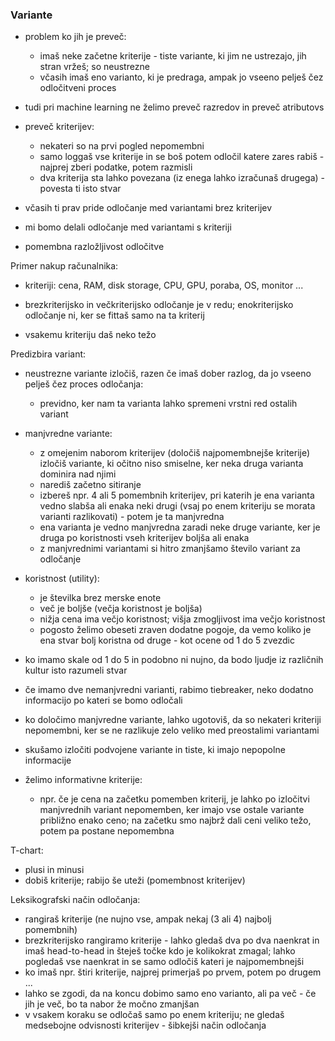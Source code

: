 ### Variante

- problem ko jih je preveč:
	- imaš neke začetne kriterije - tiste variante, ki jim ne ustrezajo, jih stran vržeš; so neustrezne
	- včasih imaš eno varianto, ki je predraga, ampak jo vseeno pelješ čez odločitveni proces

- tudi pri machine learning ne želimo preveč razredov in preveč atributovs

- preveč kriterijev:
	- nekateri so na prvi pogled nepomembni
	- samo loggaš vse kriterije in se boš potem odločil katere zares rabiš - najprej zberi podatke, potem razmisli
	- dva kriterija sta lahko povezana (iz enega lahko izračunaš drugega) - povesta ti isto stvar

- včasih ti prav pride odločanje med variantami brez kriterijev
- mi bomo delali odločanje med variantami s kriteriji
- pomembna razložljivost odločitve

Primer nakup računalnika:
- kriteriji: cena, RAM, disk storage, CPU, GPU, poraba, OS, monitor ...

- brezkriterijsko in večkriterijsko odločanje je v redu; enokriterijsko odločanje ni, ker se fittaš samo na ta kriterij
- vsakemu kriteriju daš neko težo

Predizbira variant:
- neustrezne variante izločiš, razen če imaš dober razlog, da jo vseeno pelješ čez proces odločanja:
	- previdno, ker nam ta varianta lahko spremeni vrstni red ostalih variant
- manjvredne variante:
	- z omejenim naborom kriterijev (določiš najpomembnejše kriterije) izločiš variante, ki očitno niso smiselne, ker neka druga varianta dominira nad njimi
	- narediš začetno sitiranje
	- izbereš npr. 4 ali 5 pomembnih kriterijev, pri katerih je ena varianta vedno slabša ali enaka neki drugi (vsaj po enem kriteriju se morata varianti razlikovati) - potem je ta manjvredna
	- ena varianta je vedno manjvredna zaradi neke druge variante, ker je druga po koristnosti vseh kriterijev boljša ali enaka
	- z manjvrednimi variantami si hitro zmanjšamo število variant za odločanje

- koristnost (utility):
	- je številka brez merske enote
	- več je boljše (večja koristnost je boljša)
	- nižja cena ima večjo koristnost; višja zmogljivost ima večjo koristnost
	- pogosto želimo obeseti zraven dodatne pogoje, da vemo koliko je ena stvar bolj koristna od druge - kot ocene od 1 do 5 zvezdic

- ko imamo skale od 1 do 5 in podobno ni nujno, da bodo ljudje iz različnih kultur isto razumeli stvar

- če imamo dve nemanjvredni varianti, rabimo tiebreaker, neko dodatno informacijo po kateri se bomo odločali

- ko določimo manjvredne variante, lahko ugotoviš, da so nekateri kriteriji nepomembni, ker se ne razlikuje zelo veliko med preostalimi variantami
- skušamo izločiti podvojene variante in tiste, ki imajo nepopolne informacije

- želimo informativne kriterije:
	- npr. če je cena na začetku pomemben kriterij, je lahko po izločitvi manjvrednih variant nepomemben, ker imajo vse ostale variante približno enako ceno; na začetku smo najbrž dali ceni veliko težo, potem pa postane nepomembna

T-chart:
- plusi in minusi
- dobiš kriterije; rabijo še uteži (pomembnost kriterijev)

Leksikografski način odločanja:
- rangiraš kriterije (ne nujno vse, ampak nekaj (3 ali 4) najbolj pomembnih)
- brezkriterijsko rangiramo kriterije - lahko gledaš dva po dva naenkrat in imaš head-to-head in šteješ točke kdo je kolikokrat zmagal; lahko pogledaš vse naenkrat in se samo odločiš kateri je najpomembnejši
- ko imaš npr. štiri kriterije, najprej primerjaš po prvem, potem po drugem ...
- lahko se zgodi, da na koncu dobimo samo eno varianto, ali pa več - če jih je več, bo ta nabor že močno zmanjšan
- v vsakem koraku se odločaš samo po enem kriteriju; ne gledaš medsebojne odvisnosti kriterijev - šibkejši način odločanja